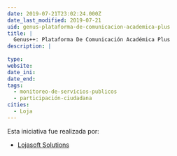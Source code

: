 ```yaml
---
date: 2019-07-21T23:02:24.000Z
date_last_modified: 2019-07-21
uid: genus-plataforma-de-comunicacion-academica-plus
title: |
  Genus++: Plataforma De Comunicación Académica Plus
description: |
  
type: 
website: 
date_ini: 
date_end: 
tags:
  - monitoreo-de-servicios-publicos
  - participación-ciudadana
cities: 
  - Loja
---
```


Esta iniciativa fue realizada por:

- [Lojasoft Solutions](/organizaciones/lojasoft-solutions)
